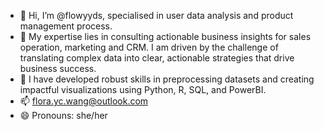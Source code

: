 - 👋 Hi, I’m @flowyyds, specialised in user data analysis and product management process.
- 👀 My expertise lies in consulting actionable business insights for sales operation, marketing and CRM. I am driven by the challenge of translating complex data into clear, actionable strategies that drive business success.
- 🌱 I have developed robust skills in preprocessing datasets and creating impactful visualizations using Python, R, SQL, and PowerBI. 
- 📫 flora.yc.wang@outlook.com
- 😄 Pronouns: she/her



